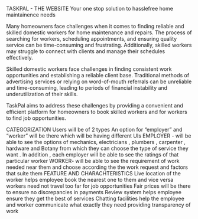 TASKPAL - THE WEBSITE
Your one stop solution to hasslefree home maintainence needs

Many homeowners face challenges when it comes to finding reliable and skilled domestic workers for home maintenance and repairs. The process of searching for workers, scheduling appointments, and ensuring quality service can be time-consuming and frustrating.
Additionally, skilled workers may struggle to connect with clients and manage their schedules effectively. 

Skilled domestic workers face challenges in finding consistent work opportunities and establishing a reliable client base. Traditional methods of advertising services or relying on word-of-mouth referrals can be unreliable and time-consuming, leading to periods of financial instability and underutilization of their skills.

TaskPal aims to address these challenges by providing a convenient and efficient platform for homeowners to book skilled workers and for workers to find job opportunities.


CATEGORIZATION
Users will be of 2 types 
An option for “employer” and “worker” will be there which will be having different UIs
EMPLOYER - will be able to see the options of mechanics, electricians , plumbers , carpenter , hardware and Botany from which they can choose the type of service they want . In addition , each employer will be able to see the ratings of that particular worker
WORKER- will be able to see the requirement of work needed near them and choose according the the work request and factors that suite them 
FEATURE AND CHARACHTERISTICS
Live location of the worker helps employee book the nearest one to them and vice versa workers need not travel too far for job opportunities
Fair prices will be there to ensure no discrepancies in payments
Review system helps employee ensure they get the best of services
Chatting facilities help the employee and worker communicate what exactly they need providing transparency of work 

